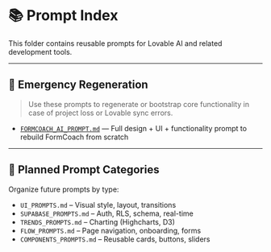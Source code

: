 # 📚 Prompt Index

This folder contains reusable prompts for Lovable AI and related development tools.

---

## 🔐 Emergency Regeneration

> Use these prompts to regenerate or bootstrap core functionality in case of project loss or Lovable sync errors.

- [`FORMCOACH_AI_PROMPT.md`](./FORMCOACH_AI_PROMPT.md) — Full design + UI + functionality prompt to rebuild FormCoach from scratch

---

## 🧱 Planned Prompt Categories

Organize future prompts by type:

- `UI_PROMPTS.md` – Visual style, layout, transitions
- `SUPABASE_PROMPTS.md` – Auth, RLS, schema, real-time
- `TRENDS_PROMPTS.md` – Charting (Highcharts, D3)
- `FLOW_PROMPTS.md` – Page navigation, onboarding, forms
- `COMPONENTS_PROMPTS.md` – Reusable cards, buttons, sliders
